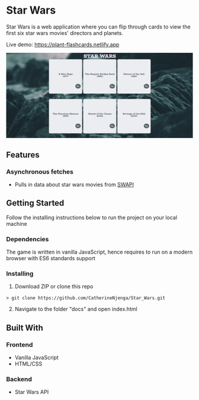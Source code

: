 Star Wars
========================

Star Wars is a web application where you can flip through cards to view the first six star wars movies' directors and planets.

Live demo: https://plant-flashcards.netlify.app

![Front side of the cards](assets/screenshot.png)

## Features

### Asynchronous fetches
* Pulls in data about star wars movies from [SWAPI](https://swapi.dev/)

## Getting Started

Follow the installing instructions below to run the project on your local machine

### Dependencies

The game is written in vanilla JavaScript, hence requires to run on a modern browser with ES6 standards support

### Installing

1. Download ZIP or clone this repo
```
> git clone https://github.com/CatherineNjenga/Star_Wars.git
```
2. Navigate to the folder "docs" and open index.html

## Built With

### Frontend

* Vanilla JavaScript
* HTML/CSS

### Backend

* Star Wars API
